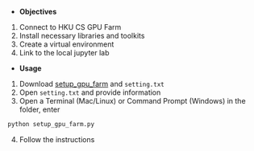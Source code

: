 
* __Objectives__
1. Connect to HKU CS GPU Farm
2. Install necessary libraries and toolkits
3. Create a virtual environment
4. Link to the local jupyter lab



* __Usage__

1. Download <a href="#" target="_blank">setup_gpu_farm</a> and ```setting.txt```
2. Open ```setting.txt``` and provide information
3. Open a Terminal (Mac/Linux) or Command Prompt (Windows) in the folder, enter 
```python
python setup_gpu_farm.py
```
4. Follow the instructions
